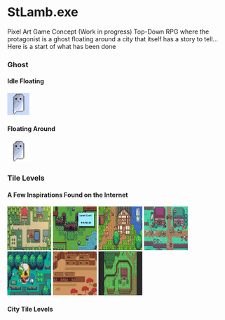 # StLamb.exe
Pixel Art Game Concept (Work in progress)  Top-Down RPG where the protagonist is a ghost floating around a city that itself has a story to tell...
Here is a start of what has been done

### **Ghost**
#### Idle Floating 
<img src="https://github.com/Javques/StLamb.exe/blob/master/floatstanding.gif" width="50" height = "50">

#### Floating Around
<img src="https://github.com/Javques/StLamb.exe/blob/master/walkt.gif" width="50" height = "50">

### **Tile Levels**

#### A Few Inspirations Found on the Internet


<img src="https://github.com/Javques/StLamb.exe/blob/master/Cover.png" width="100" height="100"> <img src="https://github.com/Javques/StLamb.exe/blob/master/e9526864caf93a3595f64d65a2dcd7a9212c5f9e.webp" width="100" height="100">
<img src="https://github.com/Javques/StLamb.exe/blob/master/insp1.jpg" width="100" height="100"> <img src="https://github.com/Javques/StLamb.exe/blob/master/insp2.jpg" width="100" height="100">
<img src="https://github.com/Javques/StLamb.exe/blob/master/insp3.png" width="100" height="100"> <img src="https://github.com/Javques/StLamb.exe/blob/master/insp6.png" width="100" height="100"> <img src="https://github.com/Javques/StLamb.exe/blob/master/insp4.jpg" width="100" height="100">


#### City Tile Levels

